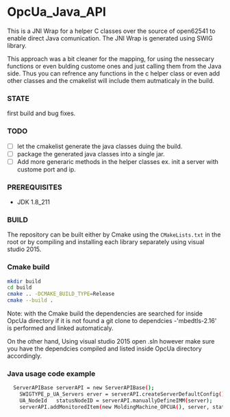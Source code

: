 # OpcUa_Java_API

This is a JNI Wrap for a helper C classes over the source of open62541 to enable direct Java comunication.
The JNI Wrap is generated using SWIG library.

This approach was a bit cleaner for the mapping, for using the nessecary functions or even bulding custome ones and just calling them from the Java side. Thus you can refrence any functions in the c helper class or even add other classes and the cmakelist will include them autmaticaly in the build.

### STATE

first build and bug fixes.

### TODO

- [ ] let the cmakelist generate the java classes duing the build.
- [ ] package the generated java classes into a single jar.
- [ ] Add more generaric methods in the helper classes ex. init a server with custome port and ip.

### PREREQUISITES

* JDK 1.8_211


### BUILD

The repository can be built either by Cmake using the `CMakeLists.txt` in the root or by compiling and installing each library separately using visual studio 2015.


### Cmake build

```bash
mkdir build
cd build 
cmake .. -DCMAKE_BUILD_TYPE=Release 
cmake --build .
```

Note: with the Cmake build the dependencies are searched for inside OpcUa directory if it is not found a git clone to dependcies -'mbedtls-2.16' is performed and linked automaticaly.

On the other hand, Using visual studio 2015 open .sln however make sure you have the dependcies compiled and listed inside OpcUa directory accordingly.

### Java usage code example 

```bash
  ServerAPIBase	serverAPI = new ServerAPIBase();
	SWIGTYPE_p_UA_Servers erver = serverAPI.createServerDefaultConfig();
	UA_NodeId	statusNodeID = serverAPI.manuallyDefineIMM(server);
	serverAPI.addMonitoredItem(new MoldingMachine_OPCUA(), server, statusNodeID);
```
